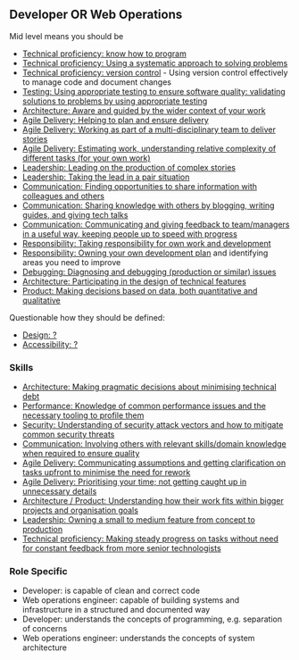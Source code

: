 
## Developer OR Web Operations

Mid level means you should be

- [Technical proficiency: know how to program](/career-path/competencies/technical-proficiency#senior)
- [Technical proficiency: Using a systematic approach to solving problems]()
- [Technical proficiency: version control]() - Using version control effectively to manage code and document changes
- [Testing: Using appropriate testing to ensure software quality: validating solutions to problems by using appropriate testing](/career-path/competencies/using-appropriate-testing-to-ensure-software-quality.md#mid-level)
- [Architecture: Aware and guided by the wider context of your work]()
- [Agile Delivery: Helping to plan and ensure delivery]()
- [Agile Delivery: Working as part of a multi-disciplinary team to deliver stories](/career-path/competencies/working-as-a-multi-disciplinary-team.md)
- [Agile Delivery: Estimating work, understanding relative complexity of different tasks (for your own work)]()
- [Leadership: Leading on the production of complex stories](/career-path/competencies/leading-on-stories.md)
- [Leadership: Taking the lead in a pair situation](/resources/pair-programming.md)
- [Communication: Finding opportunities to share information with colleagues and others]()
- [Communication: Sharing knowledge with others by blogging, writing guides, and giving tech talks](/career-path/competencies/sharing-knowledge-with-others.md)
- [Communication: Communicating and giving feedback to team/managers in a useful way, keeping people up to speed with progress]()
- [Responsibility: Taking responsibility for own work and development](/career-path/competencies/owning-their-development-plan.md)
- [Responsibility: Owning your own development plan](/career-path/competencies/owning-their-development-plan.md) and identifying areas you need to improve
- [Debugging: Diagnosing and debugging (production or similar) issues]()
- [Architecture: Participating in the design of technical features]()
- [Product: Making decisions based on data, both quantitative and qualitative]()

Questionable how they should be defined:
- [Design: ?]()
- [Accessibility: ?]()

### Skills

- [Architecture: Making pragmatic decisions about minimising technical debt]()
- [Performance: Knowledge of common performance issues and the necessary tooling to profile them]()
- [Security: Understanding of security attack vectors and how to mitigate common security threats]()
- [Communication: Involving others with relevant skills/domain knowledge when required to ensure quality](/career-path/competencies/knowing-when-to-ask-for-help.md)
- [Agile Delivery: Communicating assumptions and getting clarification on tasks upfront to minimise the need for rework]()
- [Agile Delivery: Prioritising your time; not getting caught up in unnecessary details]()
- [Architecture / Product: Understanding how their work fits within bigger projects and organisation goals]()
- [Leadership: Owning a small to medium feature from concept to production]()
- [Technical proficiency: Making steady progress on tasks without need for constant feedback from more senior technologists]()

### Role Specific

- Developer: is capable of clean and correct code
- Web operations engineer: capable of building systems and infrastructure in a structured and documented way
- Developer: understands the concepts of programming, e.g. separation of concerns
- Web operations engineer: understands the concepts of system architecture
